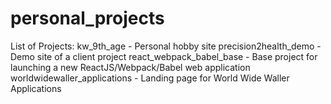 # personal_projects
List of Projects:
kw_9th_age - Personal hobby site
precision2health_demo - Demo site of a client project
react_webpack_babel_base - Base project for launching a new ReactJS/Webpack/Babel web application
worldwidewaller_applications - Landing page for World Wide Waller Applications

